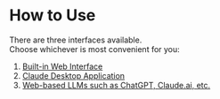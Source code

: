 # How to Use

There are three interfaces available.  
Choose whichever is most convenient for you:

 1. [Built-in Web Interface](howtouse/web_interface.md)
 2. [Claude Desktop Application](howtouse/claude_desktop.md)
 3. [Web-based LLMs such as ChatGPT, Claude.ai, etc.](howtouse/web_llm.md)
